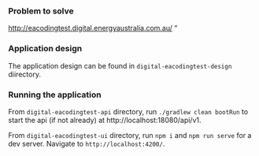 ### Problem to solve

http://eacodingtest.digital.energyaustralia.com.au/ “
 
### Application design

The application design can be found in `digital-eacodingtest-design` diirectory.

### Running the application

From `digital-eacodingtest-api` directory, run `./gradlew clean bootRun` to start the api (if not already) at http://localhost:18080/api/v1.   

From `digital-eacodingtest-ui` directory, run `npm i` and `npm run serve` for a dev server. Navigate to `http://localhost:4200/`.
